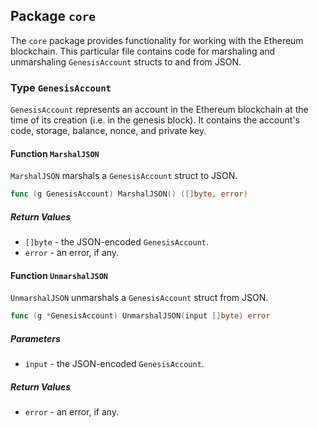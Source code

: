 ## Package `core`

The `core` package provides functionality for working with the Ethereum blockchain. This particular file contains code for marshaling and unmarshaling `GenesisAccount` structs to and from JSON.

### Type `GenesisAccount`

`GenesisAccount` represents an account in the Ethereum blockchain at the time of its creation (i.e. in the genesis block). It contains the account's code, storage, balance, nonce, and private key.

#### Function `MarshalJSON`

`MarshalJSON` marshals a `GenesisAccount` struct to JSON.

```go
func (g GenesisAccount) MarshalJSON() ([]byte, error)
```

##### Return Values

- `[]byte` - the JSON-encoded `GenesisAccount`.
- `error` - an error, if any.

#### Function `UnmarshalJSON`

`UnmarshalJSON` unmarshals a `GenesisAccount` struct from JSON.

```go
func (g *GenesisAccount) UnmarshalJSON(input []byte) error
```

##### Parameters

- `input` - the JSON-encoded `GenesisAccount`.

##### Return Values

- `error` - an error, if any.